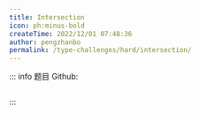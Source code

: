 ```yaml
---
title: Intersection
icon: ph:minus-bold
createTime: 2022/12/01 07:48:36
author: pengzhanbo
permalink: /type-challenges/hard/intersection/
---
```


::: info 题目
Github: []()

```ts

```

:::
